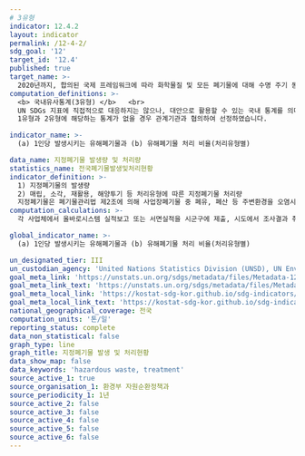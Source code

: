 ```yaml
---
# 3유형
indicator: 12.4.2
layout: indicator
permalink: /12-4-2/
sdg_goal: '12'
target_id: '12.4'
published: true
target_name: >-
  2020년까지, 합의된 국제 프레임워크에 따라 화학물질 및 모든 폐기물에 대해 수명 주기 동안 친환경적인 관리를 달성하고, 이들이 인체 건강 및 환경에 끼치는 부정적 영향을 최소화하기 위해, 공기, 물, 토양으로의 배출을 크게 감소
computation_definitions: >-
  <b> 국내유사통계(3유형) </b>   <br>
  UN SDGs 지표에 직접적으로 대응하지는 않으나, 대안으로 활용할 수 있는 국내 통계를 의미합니다.    <br> 
  1유형과 2유형에 해당하는 통계가 없을 경우 관계기관과 협의하여 선정하였습니다.  

indicator_name: >-
  (a) 1인당 발생시키는 유해폐기물과 (b) 유해폐기물 처리 비율(처리유형별)

data_name: 지정폐기물 발생량 및 처리량 
statistics_name: 전국폐기물발생및처리현황
indicator_definition: >-
  1) 지정폐기물의 발생량
  2) 매립, 소각, 재활용, 해양투기 등 처리유형에 따른 지정폐기물 처리량
  지정폐기물은 폐기물관리법 제2조에 의해 사업장폐기물 중 폐유, 폐산 등 주변환경을 오염시킬 수 있거나 의료폐기물 등 인체에 위해를 줄 수 있는 해로운 물질로서 대통령령으로 정하는 폐기물(의료폐기물을 포함하여 총 23종이 이에 해당)
computation_calculations: >-
  각 사업체에서 올바로시스템 실적보고 또는 서면실적을 시군구에 제출, 시도에서 조사결과 취합(보고통계)

global_indicator_name: >-
  (a) 1인당 발생시키는 유해폐기물과 (b) 유해폐기물 처리 비율(처리유형별)

un_designated_tier: III
un_custodian_agency: 'United Nations Statistics Division (UNSD), UN Environment (UNEP)'
goal_meta_link: 'https://unstats.un.org/sdgs/metadata/files/Metadata-12-04-02.pdf'
goal_meta_link_text: 'https://unstats.un.org/sdgs/metadata/files/Metadata-12-04-02.pdf'
goal_meta_local_link: 'https://kostat-sdg-kor.github.io/sdg-indicators/public/data/Metadata-12-04-02_KOR.pdf'
goal_meta_local_link_text: 'https://kostat-sdg-kor.github.io/sdg-indicators/public/data/Metadata-12-04-02_KOR.pdf'
national_geographical_coverage: 전국
computation_units: '톤/일'
reporting_status: complete
data_non_statistical: false
graph_type: line
graph_title: 지정폐기물 발생 및 처리현황
data_show_map: false
data_keywords: 'hazardous waste, treatment'
source_active_1: true
source_organisation_1: 환경부 자원순환정책과
source_periodicity_1: 1년
source_active_2: false
source_active_3: false
source_active_4: false
source_active_5: false
source_active_6: false
---
```

